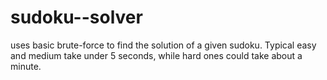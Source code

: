 # sudoku--solver
uses basic brute-force to find the solution of a given sudoku. Typical easy and medium take under 5 seconds, while hard ones could take about a minute.

